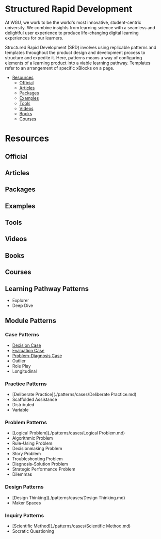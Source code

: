 # Structured Rapid Development

At WGU, we work to be the world's most innovative, student-centric university. We combine insights from learning science with a seamless and delightful user experience to produce life-changing digital learning experiences for our learners.

Structured Rapid Development (SRD) involves using replicable patterns and templates throughout the product design and development process to structure and expedite it. Here, patterns means a way of configuring elements of a learning product into a viable learning pathway. Templates refer to an arrangement of specific xBlocks on a page. 


- [Resources](#resources)
  - [Official](#official)
  - [Articles](#articles)
  - [Packages](#packages)
  - [Examples](#examples)
  - [Tools](#tools)
  - [Videos](#videos)
  - [Books](#books)
  - [Courses](#courses)

# Resources
## Official
## Articles
## Packages
## Examples
## Tools
## Videos
## Books
## Courses

## Learning Pathway Patterns
- Explorer
- Deep Dive

## Module Patterns
### Case Patterns
- [Decision Case](./patterns/cases/DecisionCase.md)
- [Evaluation Case](./patterns/cases/EvaluationCase.md)
- [Problem-Diagnosis Case](./patterns/cases/ProblemDiagnosisCase.md)
- Outlier
- Role Play
- Longitudinal

### Practice Patterns
- [Deliberate Practice](./patterns/cases/Deliberate Practice.md)
- Scaffolded Assistance
- Distributed
- Variable

### Problem Patterns
- [Logical Problem](./patterns/cases/Logical Problem.md)
- Algorithmic Problem
- Rule-Using Problem
- Decisionmaking Problem
- Story Problem
- Troubleshooting Problem
- Diagnosis-Solution Problem
- Strategic Performance Problem
- Dilemmas

### Design Patterns
- [Design Thinking](./patterns/cases/Design Thinking.md)
- Maker Spaces

### Inquiry Patterns
- [Scientific Method](./patterns/cases/Scientific Method.md)
- Socratic Questioning
